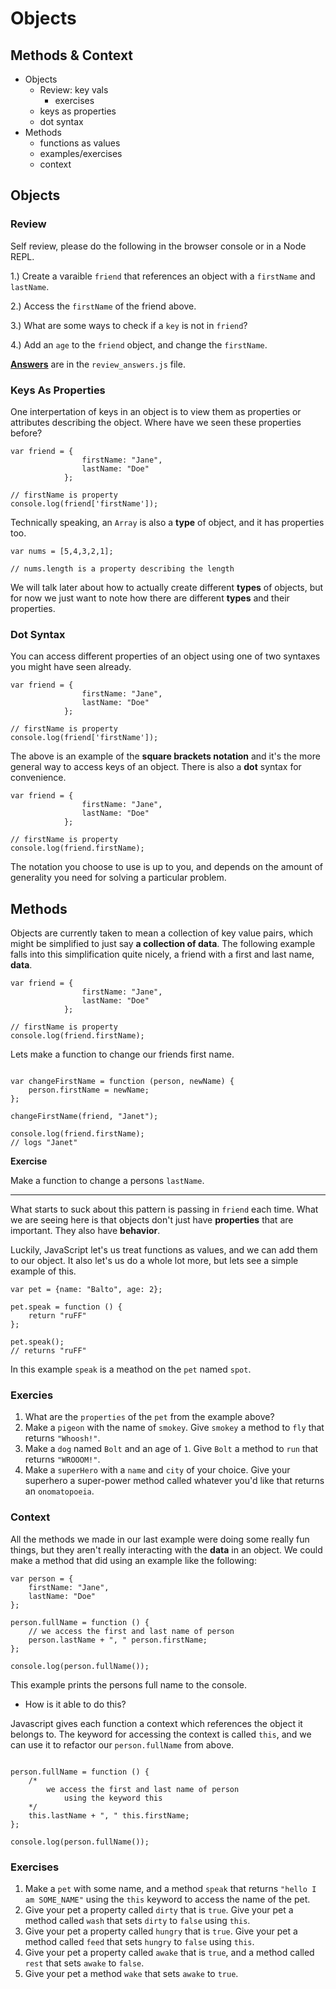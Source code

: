 # Objects
## Methods & Context


* Objects
	* Review: key vals
		* exercises 	
	* keys as properties
	* dot syntax
* Methods
	* functions as values
	* examples/exercises
	* context
	
## Objects
### Review

Self review, please do the following in the browser console or in a Node REPL.

1.) Create  a varaible `friend` that references an object with a `firstName` and `lastName`.

2.) Access the `firstName` of the friend above.

3.) What are some ways to check if a `key` is not in `friend`?

4.) Add an `age` to the `friend` object, and change the `firstName`.

**[Answers](/week_02_funcs_objs_n_protos/day_1_funcs_methods/dawn_methods/review_answers.js)** are in the `review_answers.js` file.

### Keys As Properties

One interpertation of keys in an object is to view them as properties or attributes describing the object. Where have we seen these properties before?

```
var friend = { 
				firstName: "Jane", 
				lastName: "Doe" 
			};

// firstName is property
console.log(friend['firstName']);
```

Technically speaking, an `Array` is also a **type** of object, and it has properties too.


```
var nums = [5,4,3,2,1];

// nums.length is a property describing the length

```

We will talk later about how to actually create different **types** of objects, but for now we just want to note how there are different **types** and their properties.

### Dot Syntax

You can access different properties of an object using one of two syntaxes you might have seen already.


```
var friend = { 
				firstName: "Jane", 
				lastName: "Doe" 
			};

// firstName is property
console.log(friend['firstName']);

```

The above is an example of the **square brackets notation** and it's the more general way to access keys of an object. There is also a **dot** syntax for convenience.


```
var friend = { 
				firstName: "Jane", 
				lastName: "Doe" 
			};

// firstName is property
console.log(friend.firstName);

```

The notation you choose to use is up to you, and depends on the amount of generality you need for solving a particular problem.


## Methods

Objects are currently taken to mean a collection of key value pairs, which might be simplified to just say **a collection of data**. The following example falls into this simplification quite nicely, a friend with a first and last name, **data**.


```
var friend = { 
				firstName: "Jane", 
				lastName: "Doe" 
			};

// firstName is property
console.log(friend.firstName);

```

Lets make a function to change our friends first name.


```

var changeFirstName = function (person, newName) {
	person.firstName = newName;
}; 

changeFirstName(friend, "Janet");

console.log(friend.firstName);
// logs "Janet"

```

**Exercise**

Make a function to change a persons `lastName`.


-----------


What starts to suck about this pattern is passing in `friend` each time. What we are seeing here is that objects don't just have **properties** that are important. They also have **behavior**.

Luckily, JavaScript let's us treat functions as values, and we can add them to our object. It also let's us do a whole lot more, but lets see a simple example of this.


```
var pet = {name: "Balto", age: 2};

pet.speak = function () {
	return "ruFF"
};

pet.speak();
// returns "ruFF"
```

In this example `speak` is a meathod on the `pet` named `spot`.

### Exercies

1. What are the `properties` of the `pet` from the example above?
2. Make a `pigeon` with the name of `smokey`. Give `smokey` a method to `fly` that returns `"Whoosh!"`.
3. Make a `dog` named `Bolt` and an age of `1`. Give `Bolt` a method to `run` that returns `"WROOOM!"`.
4. Make a `superHero` with a `name` and `city` of your choice. Give your superhero a super-power method called whatever you'd like that returns an `onomatopoeia`.


### Context

All the methods we made in our last example were doing some really fun things, but they aren't really interacting with the **data** in an object. We could make a method that did using an example like the following:


```
var person = {
	firstName: "Jane",
	lastName: "Doe"
};

person.fullName = function () {
	// we access the first and last name of person
	person.lastName + ", " person.firstName;
};

console.log(person.fullName());
```

This example prints the persons full name to the console.

* How is it able to do this? 


Javascript gives each function a context which references the object it belongs to. The keyword for accessing the context is called `this`, and we can use it to refactor our `person.fullName` from above.


```

person.fullName = function () {
	/*
		we access the first and last name of person
			using the keyword this
	*/
	this.lastName + ", " this.firstName;
};

console.log(person.fullName());
```

### Exercises

1. Make a `pet` with some name, and a method `speak` that returns `"hello I am SOME_NAME"` using the `this` keyword to access the name of the pet.
2. Give your pet a property called `dirty` that is `true`. Give your pet a method called `wash` that sets `dirty` to `false` using `this`. 
3. Give your pet a property called `hungry` that is `true`. Give your pet a method called `feed` that sets `hungry` to `false` using `this`.
4. Give your pet a property called `awake` that is `true`, and a method called `rest` that sets `awake` to `false`.
5. Give your pet a method `wake` that sets `awake` to `true`.


